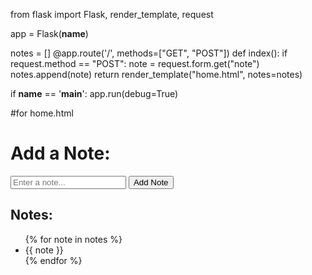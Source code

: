 from flask import Flask, render_template, request

app = Flask(__name__)

notes = []
@app.route('/', methods=["GET", "POST"])
def index():
    if request.method == "POST":
        note = request.form.get("note")
        notes.append(note)
    return render_template("home.html", notes=notes)


if __name__ == '__main__':
    app.run(debug=True)


#for home.html
<!DOCTYPE html>
<html lang="en">
<head>
    <meta charset="UTF-8">
    <meta name="viewport" content="width=device-width, initial-scale=1.0">
    <title>Note Taking App</title>
</head>
<body>
    <h1>Add a Note:</h1>
    <form method="POST">
        <input type="text" name="note" placeholder="Enter a note...">
        <button type="submit">Add Note</button>
    </form>
    <h2>Notes:</h2>
    <ul>
        {% for note in notes %}
            <li>{{ note }}</li>
        {% endfor %}
    </ul>
</body>
</html>
